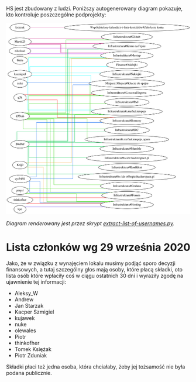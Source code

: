 HS jest zbudowany z ludzi. Poniższy autogenerowany diagram pokazuje, kto kontroluje poszczególne podprojekty:

![kto co kontroluje - diagram](https://raw.githubusercontent.com/hakierspejs/wiki/master/media-w-wiki/kto-co-kontroluje.svg)

*Diagram renderowany jest przez skrypt [extract-list-of-usernames.py](https://github.com/hakierspejs/wiki/blob/master/extract-list-of-usernames.py).*

# Lista członków wg 29 września 2020

Jako, że w związku z wynajęciem lokalu musimy podjąć sporo decyzji finansowych, a tutaj szczególny głos mają osoby, które płacą składki, oto lista osób które wpłaciły coś w ciągu ostatnich 30 dni i wyraziły zgodę na ujawnienie tej informacji:

* Aleksy_W
* Andrew
* Jan Starzak
* Kacper Szmigiel
* kujawek
* nuke
* olewales
* Piotr
* thinkofher
* Tomek Księżak
* Piotr Zduniak

Składki płaci też jedna osoba, która chciałaby, żeby jej tożsamość nie była podana publicznie.